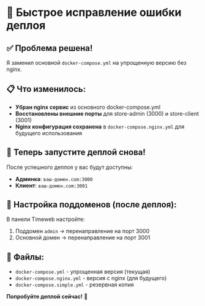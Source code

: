 # 🚀 Быстрое исправление ошибки деплоя

## ✅ Проблема решена!

Я заменил основной `docker-compose.yml` на упрощенную версию без nginx.

## 📋 Что изменилось:

- **Убран nginx сервис** из основного docker-compose.yml
- **Восстановлены внешние порты** для store-admin (3000) и store-client (3001)
- **Nginx конфигурация сохранена** в `docker-compose.nginx.yml` для будущего использования

## 🎯 Теперь запустите деплой снова!

После успешного деплоя у вас будут доступны:
- **Админка**: `ваш-домен.com:3000`
- **Клиент**: `ваш-домен.com:3001`

## 🔧 Настройка поддоменов (после деплоя):

В панели Timeweb настройте:
1. Поддомен `admin` → перенаправление на порт 3000
2. Основной домен → перенаправление на порт 3001

## 📁 Файлы:

- `docker-compose.yml` - упрощенная версия (текущая)
- `docker-compose.nginx.yml` - версия с nginx (для будущего)
- `docker-compose.simple.yml` - резервная копия

**Попробуйте деплой сейчас!** 🚀
